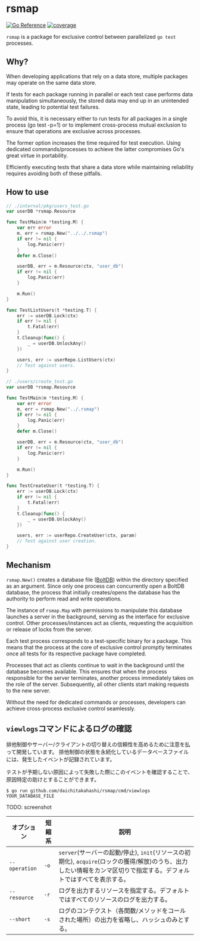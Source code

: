 # rsmap
[![Go Reference](https://pkg.go.dev/badge/github.com/daichitakahashi/rsmap.svg)](https://pkg.go.dev/github.com/daichitakahashi/rsmap)
[![coverage](https://img.shields.io/endpoint?style=flat-square&url=https%3A%2F%2Fdaichitakahashi.github.io%2Frsmap%2Fcoverage.json)](https://daichitakahashi.github.io/rsmap/coverage.html)

`rsmap` is a package for exclusive control between parallelized `go test` processes.

## Why?
When developing applications that rely on a data store, multiple packages may operate on the same data store.

If tests for each package running in parallel or each test case performs data manipulation simultaneously, the stored data may end up in an unintended state, leading to potential test failures.

To avoid this, it is necessary either to run tests for all packages in a single process (go test -p=1) or to implement cross-process mutual exclusion to ensure that operations are exclusive across processes.

The former option increases the time required for test execution. Using dedicated commands/processes to achieve the latter compromises Go's great virtue in portability.

Efficiently executing tests that share a data store while maintaining reliability requires avoiding both of these pitfalls.

## How to use
```go
// ./internal/pkg/users_test.go
var userDB *rsmap.Resource

func TestMain(m *testing.M) {
    var err error
    m, err = rsmap.New("../../.rsmap")
    if err != nil {
        log.Panic(err)
    }
    defer m.Close()

    userDB, err = m.Resource(ctx, "user_db")
    if err != nil {
        log.Panic(err)
    }

    m.Run()
}

func TestListUsers(t *testing.T) {
    err := userDB.Lock(ctx)
    if err != nil {
        t.Fatal(err)
    }
    t.Cleanup(func() {
        _ = userDB.UnlockAny()
    })

    users, err := userRepo.ListUsers(ctx)
    // Test against users.
}
```

```go
// ./users/create_test.go
var userDB *rsmap.Resource

func TestMain(m *testing.M) {
    var err error
    m, err = rsmap.New("../.rsmap")
    if err != nil {
        log.Panic(err)
    }
    defer m.Close()

    userDB, err = m.Resource(ctx, "user_db")
    if err != nil {
        log.Panic(err)
    }

    m.Run()
}

func TestCreateUser(t *testing.T) {
    err := userDB.Lock(ctx)
    if err != nil {
        t.Fatal(err)
    }
    t.Cleanup(func() {
        _ = userDB.UnlockAny()
    })

    users, err := userRepo.CreateUser(ctx, param)
    // Test against user creation.
}
```

## Mechanism
`rsmap.New()` creates a database file ([BoltDB](https://github.com/etcd-io/bbolt)) within the directory specified as an argument. Since only one process can concurrently open a BoltDB database, the process that initially creates/opens the database has the authority to perform read and write operations.

The instance of `rsmap.Map` with permissions to manipulate this database launches a server in the background, serving as the interface for exclusive control. Other processes/instances act as clients, requesting the acquisition or release of locks from the server.

Each test process corresponds to a test-specific binary for a package. This means that the process at the core of exclusive control promptly terminates once all tests for its respective package have completed.

Processes that act as clients continue to wait in the background until the database becomes available. This ensures that when the process responsible for the server terminates, another process immediately takes on the role of the server. Subsequently, all other clients start making requests to the new server.

Without the need for dedicated commands or processes, developers can achieve cross-process exclusive control seamlessly.

## `viewlogs`コマンドによるログの確認
排他制御やサーバー/クライアントの切り替えの信頼性を高めるために注意を払って開発しています。
排他制御の状態を永続化しているデータベースファイルには、発生したイベントが記録されています。

テストが予期しない原因によって失敗した際にこのイベントを確認することで、原因特定の助けとすることができます。
```shell
$ go run github.com/daichitakahashi/rsmap/cmd/viewlogs YOUR_DATABASE_FILE
```

TODO: screenshot

|オプション|短縮系|説明|
|---|---|---|
|`--operation`|`-o`|`server`(サーバーの起動/停止), `init`(リソースの初期化), `acquire`(ロックの獲得/解放)のうち、出力したい情報をカンマ区切りで指定する。デフォルトではすべてを表示する。|
|`--resource`|`-r`|ログを出力するリソースを指定する。デフォルトではすべてのリソースのログを出力する。|
|`--short`|`-s`|ログのコンテクスト（各関数/メソッドをコールされた場所）の出力を省略し、ハッシュのみとする。|
